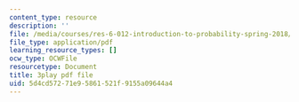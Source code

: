 ```yaml
---
content_type: resource
description: ''
file: /media/courses/res-6-012-introduction-to-probability-spring-2018/5d4cd57271e95861521f9155a09644a4_WSrVCCBOeg4.pdf
file_type: application/pdf
learning_resource_types: []
ocw_type: OCWFile
resourcetype: Document
title: 3play pdf file
uid: 5d4cd572-71e9-5861-521f-9155a09644a4
---
```

